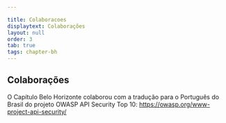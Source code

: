 ```yaml
---

title: Colaboracoes
displaytext: Colaborações
layout: null
order: 3
tab: true
tags: chapter-bh
---
```


<h2>Colaborações</h2>

O Capítulo Belo Horizonte colaborou com a tradução para o Português do Brasil do projeto OWASP API Security Top 10: <https://owasp.org/www-project-api-security/>
